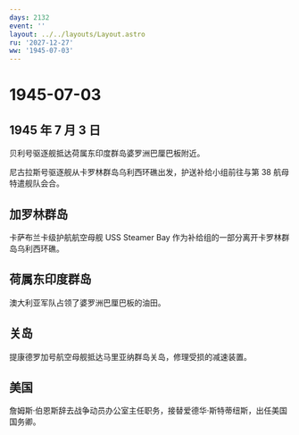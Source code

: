 ```yaml
---
days: 2132
event: ''
layout: ../../layouts/Layout.astro
ru: '2027-12-27'
ww: '1945-07-03'
---
```


# 1945-07-03

## 1945 年 7 月 3 日

贝利号驱逐舰抵达荷属东印度群岛婆罗洲巴厘巴板附近。

尼古拉斯号驱逐舰从卡罗林群岛乌利西环礁出发，护送补给小组前往与第 38
航母特遣舰队会合。

## 加罗林群岛

卡萨布兰卡级护航航空母舰 USS Steamer Bay
作为补给组的一部分离开卡罗林群岛乌利西环礁。

## 荷属东印度群岛

澳大利亚军队占领了婆罗洲巴厘巴板的油田。

## 关岛

提康德罗加号航空母舰抵达马里亚纳群岛关岛，修理受损的减速装置。

## 美国

詹姆斯·伯恩斯辞去战争动员办公室主任职务，接替爱德华·斯特蒂纽斯，出任美国国务卿。